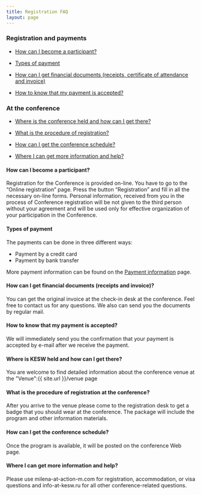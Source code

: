 ```yaml
---
title: Registration FAQ
layout: page
---
```


### Registration and payments 

* [How can I become a participant?](#R1)

* [Types of payment](#R5)

* [How can I get financial documents (receipts, certificate of attendance and invoice)](#R6)

* [How to know that my payment is accepted?](#R7)

### At the conference

* [Where is the conference held and how can I get there?](#C1)

* [What is the procedure of registration?](#C2)

* [How can I get the conference schedule?](#C3)

* [Where I can get more information and help?](#C4) 


<h4 id="R1">How can I become a participant?</h4>

<p class="text-justify">Registration for the Conference is provided on-line. You have to go to the “Online registration” page. Press the button “Registration” and fill in all the necessary on-line forms. Personal information, received from you in the process of Conference registration will be not given to the third person without your agreement and will be used only for effective organization of your participation in the Conference.</p>

<h4 id="R5">Types of payment</h4>

The payments can be done in three different ways: 

* Payment by a credit card 
* Payment by bank transfer

<p class="text-justify">More payment information can be found on the <a href="{{ site.url }}/registration/payment-info">Payment information</a> page.</p>

<h4 id="R6"> How can I get financial documents (receipts and invoice)?</h4>

<p class="text-justify">You can get the original invoice at the check-in desk at the conference. Feel free to contact us for any questions. We also can send you the documents by regular mail.</p>

<h4 id="R7"> How to know that my payment is accepted?</h4>

<p class="text-justify">We will immediately send you the confirmation that your payment is accepted by e-mail after we receive the payment.</p>

<h4 id="C1">Where is KESW held and how can I get there?</h4>

<p class="text-justify">You are welcome to find detailed information about the conference venue at the "Venue":{{ site.url }}/venue page</p>

<h4 id="C2">What is the procedure of registration at the conference?</h4>

<p class="text-justify">After you arrive to the venue please come to the registration desk to get a badge that you should wear at the conference. The package will include the program and other information materials.</p>

<h4 id="C3">How can I get the conference schedule?</h4>

<p class="text-justify">Once the program is available, it will be posted on the conference Web page.</p>

<h4 id="C4">Where I can get more information and help?</h4>

Please use milena-at-action-m.com for registration, accommodation, or visa questions and info-at-kesw.ru for all other conference-related questions.
